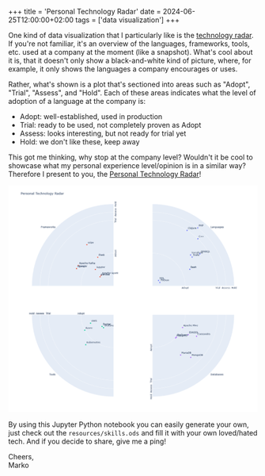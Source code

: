 +++
title = 'Personal Technology Radar'
date = 2024-06-25T12:00:00+02:00
tags = ['data visualization']
+++

One kind of data visualization that I particularly like is the [technology radar](https://www.thoughtworks.com/radar). If you're not familiar, it's an overview of the languages, frameworks, tools, etc. used at a company at the moment (like a snapshot). What's cool about it is, that it doesn't only show a black-and-white kind of picture, where, for example, it only shows the languages a company encourages or uses. 

Rather, what's shown is a plot that's sectioned into areas such as "Adopt", "Trial", "Assess", and "Hold". Each of these areas indicates what the level of adoption of a language at the company is:
- Adopt: well-established, used in production
- Trial: ready to be used, not completely proven as Adopt
- Assess: looks interesting, but not ready for trial yet 
- Hold: we don't like these, keep away

This got me thinking, why stop at the company level? Wouldn't it be cool to showcase what my personal experience level/opinion is in a similar way?  Therefore I present to you, the [Personal Technology Radar](https://github.com/mkolarek/notebooks/blob/main/radar/radar.ipynb)!  

![radar](radar.png "Personal Technology Radar")

By using this Jupyter Python notebook you can easily generate your own, just check out the `resources/skills.ods` and fill it with your own loved/hated tech. And if you decide to share, give me a ping!

Cheers,  
Marko


